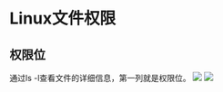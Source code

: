 # Linux文件权限
## 权限位
通过ls -l查看文件的详细信息，第一列就是权限位。
![](https://github.com/daacheng/PythonBasic/blob/master/pic/linux/linuxqx.png)
![](https://github.com/daacheng/PythonBasic/blob/master/pic/linux/linuxqx2.png)
